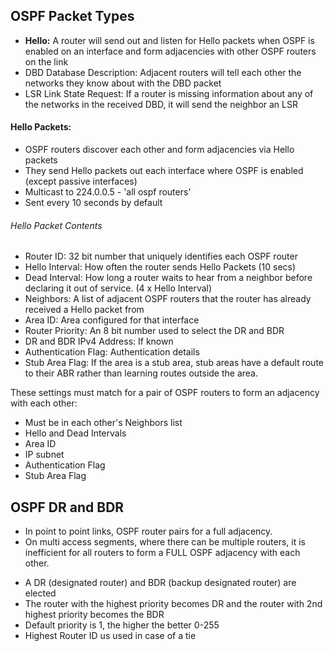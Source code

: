 ## OSPF Packet Types

- **Hello:** A router will send out and listen for Hello packets when OSPF is enabled on an interface and form adjacencies with other OSPF routers on the link 
- DBD Database Description: Adjacent routers will tell each other the networks they know about with the DBD packet
- LSR Link State Request: If a router is missing information about any of the networks in the received DBD, it will send the neighbor an LSR

#### Hello Packets:

* OSPF routers discover each other and form adjacencies via Hello packets
* They send Hello packets out each interface where OSPF is enabled (except passive interfaces)
* Multicast to 224.0.0.5 - 'all ospf routers'
* Sent every 10 seconds by default

###### Hello Packet Contents
- Router ID: 32 bit number that uniquely identifies each OSPF router 
- Hello Interval: How often the router sends Hello Packets (10 secs)
- Dead Interval: How long a router waits to hear from a neighbor before declaring it out of service. (4 x Hello Interval)
- Neighbors: A list of adjacent OSPF routers that the router has already received a Hello packet from
- Area ID: Area configured for that interface
- Router Priority: An 8 bit number used to select the DR and BDR
- DR and BDR IPv4 Address: If known
- Authentication Flag: Authentication details
- Stub Area Flag: If the area is a stub area, stub areas have a default route to their ABR rather than learning routes outside the area. 

These settings must match for a pair of OSPF routers to form an adjacency with each other:

* Must be in each other's Neighbors list
* Hello and Dead Intervals 
* Area ID
* IP subnet
* Authentication Flag
* Stub Area Flag


## OSPF DR and BDR
- In point to point links, OSPF router pairs for a full adjacency.
- On multi access segments, where there can be multiple routers, it is inefficient for all routers to form a FULL OSPF adjacency with each other.

* A DR (designated router) and BDR (backup designated router) are elected
* The router with the highest priority becomes DR and the router with 2nd highest priority becomes the BDR
* Default priority is 1, the higher the better 0-255
* Highest Router ID us used in case of a tie 


